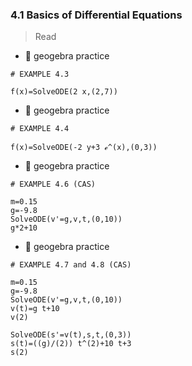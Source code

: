 ### 4.1 Basics of Differential Equations

> Read

- 🎯 geogebra practice 

```
# EXAMPLE 4.3

f(x)=SolveODE(2 x,(2,7))
```

- 🎯 geogebra practice 

```
# EXAMPLE 4.4

f(x)=SolveODE(-2 y+3 ℯ^(x),(0,3))
```


- 🎯 geogebra practice 

```
# EXAMPLE 4.6 (CAS)

m=0.15
g=-9.8
SolveODE(v'=g,v,t,(0,10))
g*2+10
```

- 🎯 geogebra practice 

```
# EXAMPLE 4.7 and 4.8 (CAS)

m=0.15
g=-9.8
SolveODE(v'=g,v,t,(0,10))
v(t)=g t+10
v(2)

SolveODE(s'=v(t),s,t,(0,3))
s(t)=((g)/(2)) t^(2)+10 t+3
s(2)
```

